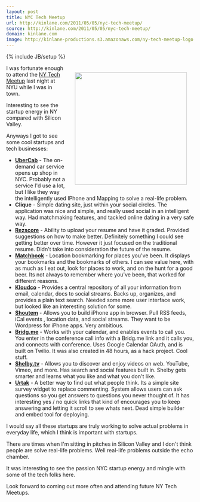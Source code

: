 ```yaml
---
layout: post
title: NYC Tech Meetup
url: http://kinlane.com/2011/05/05/nyc-tech-meetup/
source: http://kinlane.com/2011/05/05/nyc-tech-meetup/
domain: kinlane.com
image: http://kinlane-productions.s3.amazonaws.com/ny-tech-meetup-logo.png
---
```

{% include JB/setup %}<p><img style="padding: 20px;" src="http://kinlane-productions.s3.amazonaws.com/ny-tech-meetup-logo.png" alt="" width="300" align="right" />I was fortunate enough to attend the <a title="NY Tech Meetup" href="http://www.meetup.com/ny-tech/">NY Tech Meetup</a> last night at NYU while I was in town.<p></p>
Interesting to see the startup energy in NY compared with Silicon Valley.<p></p>
Anyways I got to see some cool startups and tech businesses:
<ul class="mainlist">
	<li><strong><a title="UberCab" href="http://itunes.apple.com/us/app/ubercab/id368677368?mt=8#">UberCab</a></strong> - The on-demand car service opens up shop in NYC.  Probably not a service I'd use a lot, but I like they way the intelligently used IPhone and Mapping to solve a real-life problem.</li>
	<li><strong>Clique</strong> - Simple dating site, just within your social circles.  The application was nice and simple, and really used social in an intelligent way.  Had matchmaking features, and tackled online dating in a very safe way.</li>
	<li><strong><a title="Rezscore" href="http://rezscore.com/">Rezscore</a></strong> - Ability to upload your resume and have it graded.  Provided suggestions on how to make better.  Definitely something I could see getting better over time.  However it just focused on the traditional resume.  Didn't take into consideration the future of the resume.</li>
	<li><strong><a title="Matchbook" href="http://matchbookit.com/">Matchbook</a></strong> - Location bookmarking for places you've been.  It displays your bookmarks and the bookmarks of others.  I can see value here, with as much as I eat out, look for places to work, and on the hunt for a good beer.  Its not always to remember where you've been, that worked for different reasons.</li>
	<li><strong><a title="Kloudco" href="http://kloud.co/">Kloudco</a></strong> - Provides a central repository of all your information from email, calendar, docs to social streams. Backs up, organizes, and provides a plain text search.   Needed some more user interface work, but looked like an interesting solution for some.</li>
	<li><strong><a title="Shoutem" href="http://www.shoutem.com/">Shoutem</a></strong> - Allows you to build iPhone app in browser.  Pull RSS feeds, iCal events , location data,  and social streams.  They want to be Wordpress for iPhone apps.  Very ambitious.</li>
	<li><strong><a title="Bridg.me" href="http://bridg.me/">Bridg.me</a></strong> - Works with your calendar, and enables events to call you.  You enter in the conference call info with a Bridg.me link and it calls you, and connects with conference.  Uses Google Calendar OAuth, and is built on Twilio. It was also created in 48 hours, as a hack project.  Cool stuff.</li>
	<li><strong><a title="Shelby.tv" href="http://shelby.tv/">Shelby.tv</a></strong> - Allows you to discover and enjoy videos on web.  YouTube, Vimeo, and more. Has search and social features built in.  Shelby gets smarter and learns what you like and what you don't like.</li>
	<li><strong><a title="Urtak" href="http://urtak.com/">Urtak</a></strong> - A better way to find out what people think.  Its a simple site survey widget to replace commenting.  System allows users can ask questions so you get answers to questions you never thought of.   It has interesting yes / no quick links that kind of encourages you to keep answering and letting it scroll to see whats next.  Dead simple builder and embed tool for deploying.</li>
</ul>
I would say all these startups are truly working to solve actual problems in everyday life, which I think is important with startups.<p></p>
There are times when I'm sitting in pitches in Silicon Valley and I don't think people are solve real-life problems.  Well real-life problems outside the echo chamber.<p></p>
It was interesting to see the passion NYC startup energy and mingle with some of the tech folks here.<p></p>
Look forward to coming out more often and attending future NY Tech Meetups.</p>
